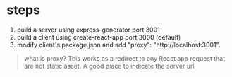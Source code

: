 # steps

1. build a server using express-generator port 3001
2. build a client using create-react-app port 3000 (default)
3. modify client's package.json and add "proxy": "http://localhost:3001".

> what is proxy? This works as a redirect to any React app request that are not static asset. A good place to indicate the server url
